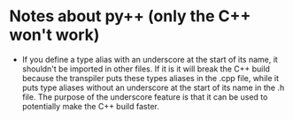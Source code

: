 # Notes about py++ (only the C++ won't work)
- If you define a type alias with an underscore at the start of its name, it shouldn't be imported in other files. 
If it is it will break the C++ build because the transpiler puts these types aliases in the .cpp file,
while it puts type aliases without an underscore at the start of its name in the .h file. The purpose of the underscore
feature is that it can be used to potentially make the C++ build faster.